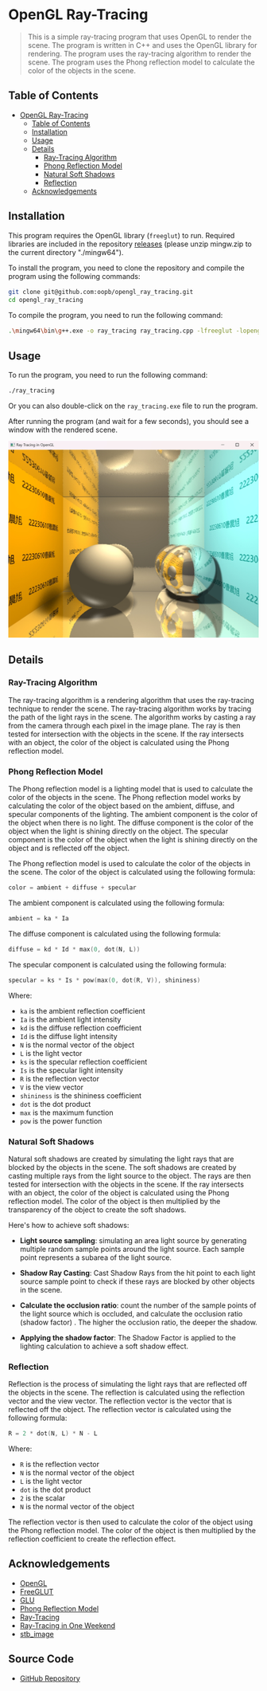 # OpenGL Ray-Tracing

> This is a simple ray-tracing program that uses OpenGL to render the scene. The program is written in C++ and uses the
> OpenGL library for rendering. The program uses the ray-tracing algorithm to render the scene. The program uses the
> Phong reflection model to calculate the color of the objects in the scene.

## Table of Contents

- [OpenGL Ray-Tracing](#opengl-ray-tracing)
    - [Table of Contents](#table-of-contents)
    - [Installation](#installation)
    - [Usage](#usage)
    - [Details](#details)
        - [Ray-Tracing Algorithm](#ray-tracing-algorithm)
        - [Phong Reflection Model](#phong-reflection-model)
        - [Natural Soft Shadows](#natural-soft-shadows)
        - [Reflection](#reflection)
    - [Acknowledgements](#acknowledgements)

## Installation

This program requires the OpenGL library (`freeglut`) to run. Required libraries are included in the
repository [releases](https://github.com/oopb/opengl_ray_tracing/releases)
(please unzip mingw.zip to the current directory "./mingw64").

To install the program, you need to clone the repository and compile the program using the following commands:

```bash
git clone git@github.com:oopb/opengl_ray_tracing.git
cd opengl_ray_tracing
```

To compile the program, you need to run the following command:

```bash
.\mingw64\bin\g++.exe -o ray_tracing ray_tracing.cpp -lfreeglut -lopengl32 -lglu32
```

## Usage

To run the program, you need to run the following command:

```bash
./ray_tracing
```

Or you can also double-click on the `ray_tracing.exe` file to run the program.

After running the program (and wait for a few seconds), you should see a window with the rendered scene.

![effect.png](.\effect.png)

## Details

### Ray-Tracing Algorithm

The ray-tracing algorithm is a rendering algorithm that uses the ray-tracing technique to render the scene. The
ray-tracing algorithm works by tracing the path of the light rays in the scene. The algorithm works by casting a ray
from the camera through each pixel in the image plane. The ray is then tested for intersection with the objects in the
scene. If the ray intersects with an object, the color of the object is calculated using the Phong reflection model.

### Phong Reflection Model

The Phong reflection model is a lighting model that is used to calculate the color of the objects in the scene. The
Phong reflection model works by calculating the color of the object based on the ambient, diffuse, and specular
components of the lighting. The ambient component is the color of the object when there is no light. The diffuse
component is the color of the object when the light is shining directly on the object. The specular component is
the color of the object when the light is shining directly on the object and is reflected off the object.

The Phong reflection model is used to calculate the color of the objects in the scene. The color of the object is
calculated using the following formula:

```cpp
color = ambient + diffuse + specular
```

The ambient component is calculated using the following formula:

```cpp
ambient = ka * Ia
```

The diffuse component is calculated using the following formula:

```cpp
diffuse = kd * Id * max(0, dot(N, L))
```

The specular component is calculated using the following formula:

```cpp
specular = ks * Is * pow(max(0, dot(R, V)), shininess)
```

Where:

- `ka` is the ambient reflection coefficient
- `Ia` is the ambient light intensity
- `kd` is the diffuse reflection coefficient
- `Id` is the diffuse light intensity
- `N` is the normal vector of the object
- `L` is the light vector
- `ks` is the specular reflection coefficient
- `Is` is the specular light intensity
- `R` is the reflection vector
- `V` is the view vector
- `shininess` is the shininess coefficient
- `dot` is the dot product
- `max` is the maximum function
- `pow` is the power function

### Natural Soft Shadows

Natural soft shadows are created by simulating the light rays that are blocked by the objects in the scene. The soft
shadows are created by casting multiple rays from the light source to the object. The rays are then tested for
intersection with the objects in the scene. If the ray intersects with an object, the color of the object is calculated
using the Phong reflection model. The color of the object is then multiplied by the transparency of the object to create
the soft shadows.

Here's how to achieve soft shadows:

- **Light source sampling**: simulating an area light source by generating multiple random sample points around the
  light source. Each sample point represents a subarea of the light source.

- **Shadow Ray Casting**: Cast Shadow Rays from the hit point to each light source sample point to check if these rays
  are blocked by other objects in the scene.

- **Calculate the occlusion ratio**: count the number of the sample points of the light source which is occluded, and
  calculate the occlusion ratio (shadow factor) . The higher the occlusion ratio, the deeper the shadow.

- **Applying the shadow factor**: The Shadow Factor is applied to the lighting calculation to achieve a soft shadow
  effect.

### Reflection

Reflection is the process of simulating the light rays that are reflected off the objects in the scene. The reflection
is calculated using the reflection vector and the view vector. The reflection vector is the vector that is reflected off
the object. The reflection vector is calculated using the following formula:

```cpp
R = 2 * dot(N, L) * N - L
```

Where:

- `R` is the reflection vector
- `N` is the normal vector of the object
- `L` is the light vector
- `dot` is the dot product
- `2` is the scalar
- `N` is the normal vector of the object

The reflection vector is then used to calculate the color of the object using the Phong reflection model. The color of
the object is then multiplied by the reflection coefficient to create the reflection effect.

## Acknowledgements

- [OpenGL](https://www.opengl.org/)
- [FreeGLUT](http://freeglut.sourceforge.net/)
- [GLU](https://www.opengl.org/resources/libraries/glut/spec3/node80.html)
- [Phong Reflection Model](https://en.wikipedia.org/wiki/Phong_reflection_model)
- [Ray-Tracing](https://en.wikipedia.org/wiki/Ray_tracing_(graphics))
- [Ray-Tracing in One Weekend](https://raytracing.github.io/books/RayTracingInOneWeekend.html)
- [stb_image](https://github.com/nothings/stb/blob/master/stb_image.h)

## Source Code

- [GitHub Repository](https://github.com/oopb/opengl_ray_tracing)
